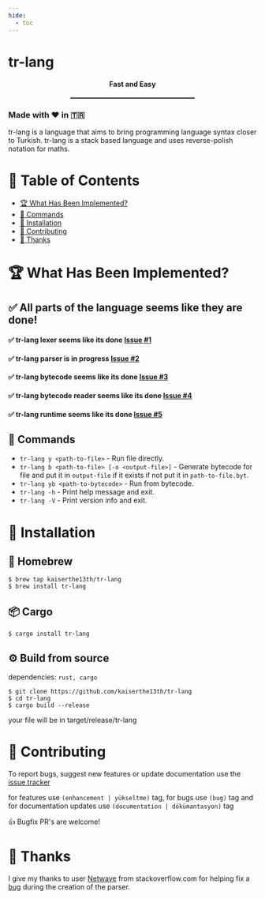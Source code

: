 ```yaml
---
hide:
  - toc
---
```

# tr-lang

#### <center>Fast and Easy</center>
<hr style="width: 50%; margin: 0 auto; border-top: 1px solid;">

### Made with ❤️ in 🇹🇷

tr-lang is a language that aims to bring programming language syntax closer to Turkish.
tr-lang is a stack based language and uses reverse-polish notation for maths.

# :triangular_flag_on_post: Table of Contents
- [:trophy: What Has Been Implemented?](#what-has-been-implemented)
- [:memo: Commands](#commands)
- [:rocket: Installation](#installation)
- [:handshake: Contributing](#contributing)
- [:scroll: Thanks](#thanks)

# :trophy: What Has Been Implemented?

## :white_check_mark: All parts of the language seems like they are done!

#### :white_check_mark: tr-lang lexer seems like its done [Issue #1](https://github.com/kaiserthe13th/tr-lang/issues/1#issue-1027652152)<br>
#### :white_check_mark: tr-lang parser is in progress [Issue #2](https://github.com/kaiserthe13th/tr-lang/issues/2#issue-1027660436)<br>
#### :white_check_mark: tr-lang bytecode seems like its done [Issue #3](https://github.com/kaiserthe13th/tr-lang/issues/3#issue-1027661753)<br>
#### :white_check_mark: tr-lang bytecode reader seems like its done [Issue #4](https://github.com/kaiserthe13th/tr-lang/issues/4#issue-1027663331)<br>
#### :white_check_mark: tr-lang runtime seems like its done [Issue #5](https://github.com/kaiserthe13th/tr-lang/issues/5#issue-1027665033)<br>

## :memo: Commands

* `tr-lang y <path-to-file>` - Run file directly.
* `tr-lang b <path-to-file> [-o <output-file>]` - Generate bytecode for file and put it in `output-file` if it exists if not put it in `path-to-file.byt`.
* `tr-lang yb <path-to-bytecode>` - Run from bytecode.
* `tr-lang -h` - Print help message and exit.
* `tr-lang -V` - Print version info and exit.

# :rocket: Installation

## :beer: Homebrew
```console
$ brew tap kaiserthe13th/tr-lang
$ brew install tr-lang
```

## :package: Cargo
```console
$ cargo install tr-lang
```

## :gear: Build from source
dependencies: `rust, cargo`

```console
$ git clone https://github.com/kaiserthe13th/tr-lang
$ cd tr-lang
$ cargo build --release
```
your file will be in target/release/tr-lang

# :handshake: Contributing
To report bugs, suggest new features or update documentation use the [issue tracker](https://github.com/kaiserthe13th/tr-lang/issues)

for features use <span class="tag">`(enhancement | yükseltme)`</span> tag, for bugs use <span class="tag">`(bug)`</span> tag and for documentation updates use <span class="tag">`(documentation | dökümantasyon)`</span> tag

:+1: Bugfix PR's are welcome!

# :scroll: Thanks

I give my thanks to user [Netwave](https://stackoverflow.com/users/1695172/netwave) from stackoverflow.com for helping fix a [bug](https://stackoverflow.com/questions/69635458/pattern-matching-does-not-allow-me-to-change-values/69636181#69636181) during the creation of the parser.
